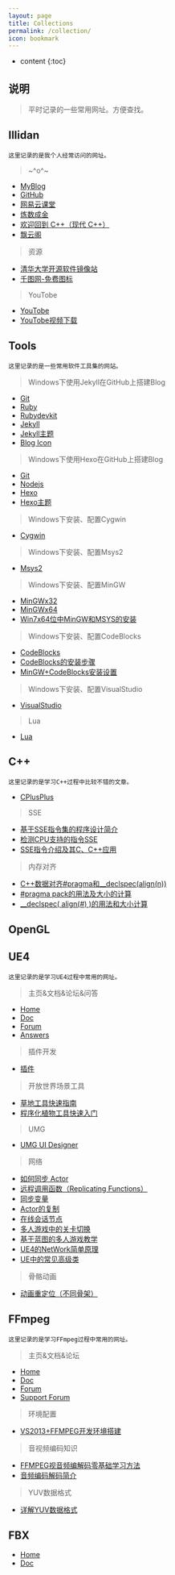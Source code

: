 ```yaml
---
layout: page
title: Collections
permalink: /collection/
icon: bookmark
---
```


* content
{:toc}

## 说明

> 平时记录的一些常用网址。方便查找。

## Illidan

	这里记录的是我个人经常访问的网址。

> ~^o^~

* [MyBlog](http://blog.illidan.org/)
* [GitHub](https://github.com/)
* [网易云课堂](http://study.163.com/)
* [炼数成金](http://www.dataguru.cn/)
* [欢迎回到 C++（现代 C++）](https://msdn.microsoft.com/zh-cn/library/hh279654.aspx)
* [飘云阁](http://www.chinapyg.com/)

> 资源

* [清华大学开源软件镜像站](https://mirrors.tuna.tsinghua.edu.cn/)
* [千图网-免费图标](http://ico.58pic.com/)

> YouTobe

* [YouTobe](https://www.youtube.com)
* [YouTobe视频下载](http://www.clipconverter.cc/)

## Tools

	这里记录的是一些常用软件工具集的网站。

> Windows下使用Jekyll在GitHub上搭建Blog

* [Git](https://git-scm.com/)
* [Ruby](http://rubyinstaller.org/downloads/)
* [Rubydevkit](http://rubyinstaller.org/downloads/)
* [Jekyll](http://jekyllrb.com/)
* [Jekyll主题](https://github.com/Gaohaoyang/gaohaoyang.github.io)
* [Blog Icon](http://ico.58pic.com/pack/1467.html)

> Windows下使用Hexo在GitHub上搭建Blog

* [Git](https://git-scm.com/)
* [Nodejs](https://nodejs.org/en/)
* [Hexo](https://hexo.io/)
* [Hexo主题](https://github.com/iissnan/hexo-theme-next)

> Windows下安装、配置Cygwin

* [Cygwin](https://cygwin.com/)

> Windows下安装、配置Msys2

* [Msys2](http://msys2.github.io/)

> Windows下安装、配置MinGW

* [MinGWx32](http://www.mingw.org/)
* [MinGWx64](http://mingw-w64.org/doku.php/start)
* [Win7x64位中MinGW和MSYS的安装](http://blog.csdn.net/yangyangyang20092010/article/details/46350519)

> Windows下安装、配置CodeBlocks

* [CodeBlocks](http://www.codeblocks.org/)
* [CodeBlocks的安装步骤](http://www.duote.com/tech/codeblocks/95412.html)
* [MinGW+CodeBlocks安装设置](http://8796902.blog.51cto.com/8786902/1420232)

> Windows下安装、配置VisualStudio

* [VisualStudio](https://www.visualstudio.com/)

> Lua

* [Lua](http://www.lua.org/)

## C++

	这里记录的是学习C++过程中比较不错的文章。

* [CPlusPlus](http://www.cplusplus.com/)

> SSE

* [基于SSE指令集的程序设计简介](http://blog.csdn.net/delphihero/article/details/1270104)
* [检测CPU支持的指令SSE](http://blog.csdn.net/delphihero/article/details/411309)
* [SSE指令介绍及其C、C++应用](http://blog.csdn.net/delphihero/article/details/1270069)

> 内存对齐

* [C++数据对齐#pragma和__declspec(align(n))](http://blog.csdn.net/bytxl/article/details/49330023)
* [#pragma pack的用法及大小的计算](http://www.cppblog.com/deercoder/archive/2011/03/13/141717.html)
* [__declspec( align(#) )的用法和大小计算](http://www.cppblog.com/deercoder/archive/2011/03/13/141747.html)


## OpenGL


## UE4

	这里记录的是学习UE4过程中常用的网址。

> 主页&文档&论坛&问答

* [Home](https://www.unrealengine.com/)
* [Doc](https://docs.unrealengine.com/latest/INT/)
* [Forum](https://forums.unrealengine.com/)
* [Answers](https://answers.unrealengine.com/)

> 插件开发

* [插件](https://docs.unrealengine.com/latest/CHN/Programming/Plugins/index.html)

> 开放世界场景工具

* [草地工具快速指南](https://docs-origin.unrealengine.com/latest/CHN/Engine/OpenWorldTools/Grass/QuickStart/index.html)
* [程序化植物工具快速入门](https://docs-origin.unrealengine.com/latest/CHN/Engine/OpenWorldTools/ProceduralFoliage/QuickStart/index.html)

>  UMG

* [UMG UI Designer](https://docs.unrealengine.com/latest/CHN/Engine/UMG/index.html)

> 网络

* [如何同步 Actor](https://docs.unrealengine.com/latest/CHN/Gameplay/HowTo/Networking/ReplicateActor/index.html)
* [远程调用函数（Replicating Functions）](https://docs.unrealengine.com/latest/CHN/Gameplay/HowTo/Networking/ReplicateFunction/index.html)
* [同步变量](https://docs.unrealengine.com/latest/CHN/Gameplay/HowTo/Networking/ReplicateVariable/index.html)
* [Actor的复制](https://docs.unrealengine.com/latest/CHN/Gameplay/Networking/Actors/index.html)
* [在线会话节点](https://docs.unrealengine.com/latest/CHN/Engine/Blueprints/UserGuide/OnlineNodes/index.html)
* [多人游戏中的关卡切换](https://docs.unrealengine.com/latest/CHN/Gameplay/Networking/Travelling/index.html)
* [基于蓝图的多人游戏教学](https://docs.unrealengine.com/latest/INT/Videos/PLZlv_N0_O1gYqSlbGQVKsRg6fpxWndZqZ/abmzWUWxy1U/index.html)
* [UE4的NetWork简单原理](http://blog.csdn.net/zzk1995/article/details/50266729)
* [UE中的常见高级类](http://www.manew.com/thread-44068-1-1.html)

> 骨骼动画

* [动画重定位（不同骨架）](https://docs.unrealengine.com/latest/CHN/Engine/Animation/RetargetingDifferentSkeletons/index.html)

## FFmpeg

	这里记录的是学习FFmpeg过程中常用的网址。

> 主页&文档&论坛

* [Home](https://ffmpeg.org/)
* [Doc](https://ffmpeg.org/documentation.html)
* [Forum](https://ffmpeg.zeranoe.com/forum/)
* [Support Forum](http://ffmpeg.gusari.org/index.php)

> 环境配置

* [VS2013+FFMPEG开发环境搭建](http://blog.csdn.net/spaceyqy/article/details/43115391)

> 音视频编码知识

* [FFMPEG视音频编解码零基础学习方法](http://blog.csdn.net/leixiaohua1020/article/details/15811977)
* [音频编码解码简介](http://blog.sina.com.cn/s/blog_68fea30801017gdu.html)

> YUV数据格式

* [详解YUV数据格式](http://blog.csdn.net/beyond_cn/article/details/12998247)

## FBX

* [Home](http://www.autodesk.com/)
* [Doc](http://help.autodesk.com/view/FBX/2017/ENU/)